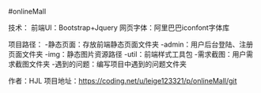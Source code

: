 #onlineMall

技术：
前端UI：Bootstrap+Jquery
网页字体：阿里巴巴iconfont字体库


项目路径：
-静态页面：存放前端静态页面文件夹
	-admin：用户后台登陆、注册页面文件夹
	-img：静态图片资源路径
	-util：前端样式工具包
-需求截图：用户需求截图文件夹
-遇到的问题：编写项目中遇到的问题文件夹


作者：HJL
项目地址：https://coding.net/u/leige123321/p/onlineMall/git